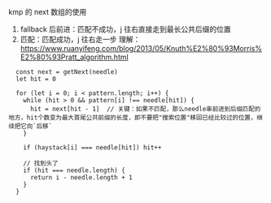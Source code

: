 kmp 的 next 数组的使用

1. fallback 后前进：匹配不成功，j 往右直接走到最长公共后缀的位置
2. 匹配：匹配成功，j 往右走一步
   理解：https://www.ruanyifeng.com/blog/2013/05/Knuth%E2%80%93Morris%E2%80%93Pratt_algorithm.html

```JS
  const next = getNext(needle)
  let hit = 0

  for (let i = 0; i < pattern.length; i++) {
    while (hit > 0 && pattern[i] !== needle[hit]) {
      hit = next[hit - 1]  // 关键：如果不匹配，那么needle串前进到后缀匹配的地方，hit个数变为最大首尾公共前缀的长度，即不要把"搜索位置"移回已经比较过的位置，继续把它向`后移`
    }

    if (haystack[i] === needle[hit]) hit++

    // 找到头了
    if (hit === needle.length) {
      return i - needle.length + 1
    }
  }
```
